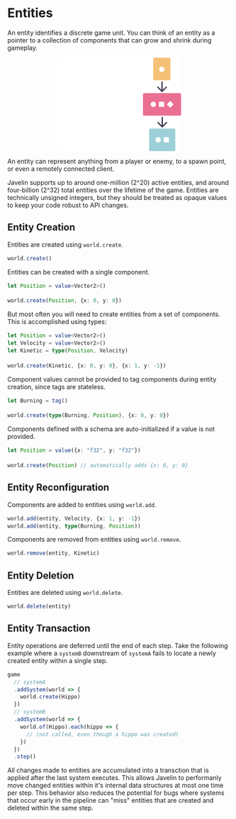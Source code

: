 # Entities



An entity identifies a discrete game unit. You can think of an entity as a pointer to a collection of components that can grow and shrink during gameplay.

<img src="./images/entity-lifecycle.png" style="display: block; margin-left: auto; margin-right: auto;">

An entity can represent anything from a player or enemy, to a spawn point, or even a remotely connected client.

Javelin supports up to around one-million (2^20) active entities, and around four-billion (2^32) total entities over the lifetime of the game. Entities are technically unsigned integers, but they should be treated as opaque values to keep your code robust to API changes.

## Entity Creation

Entities are created using `world.create`.

```ts
world.create()
```

Entities can be created with a single component.

```ts
let Position = value<Vector2>()

world.create(Position, {x: 0, y: 0})
```


But most often you will need to create entities from a set of components. This is accomplished using types:

```ts
let Position = value<Vector2>()
let Velocity = value<Vector2>()
let Kinetic = type(Position, Velocity)

world.create(Kinetic, {x: 0, y: 0}, {x: 1, y: -1})
```

Component values cannot be provided to tag components during entity creation, since tags are stateless.

```ts
let Burning = tag()

world.create(type(Burning, Position), {x: 0, y: 0})
```

Components defined with a schema are auto-initialized if a value is not provided.

```ts
let Position = value({x: "f32", y: "f32"})

world.create(Position) // automatically adds {x: 0, y: 0}
```

## Entity Reconfiguration

Components are added to entities using `world.add`.

```ts
world.add(entity, Velocity, {x: 1, y: -1})
world.add(entity, type(Burning, Position))
```

Components are removed from entities using `world.remove`.

```ts
world.remove(entity, Kinetic)
```

## Entity Deletion

Entities are deleted using `world.delete`.

```ts
world.delete(entity)
```

## Entity Transaction

Entity operations are deferred until the end of each step. Take the following example where a `systemB` downstream of `systemA` fails to locate a newly created entity within a single step.

```ts
game
  // systemA
  .addSystem(world => {
    world.create(Hippo)
  })
  // systemB
  .addSystem(world => {
    world.of(Hippo).each(hippo => {
      // (not called, even though a hippo was created)
    })
  })
  .step()
```

All changes made to entities are accumulated into a transction that is applied after the last system executes. This allows Javelin to performanly move changed entities within it's internal data structures at most one time per step. This behavior also reduces the potential for bugs where systems that occur early in the pipeline can "miss" entities that are created and deleted within the same step.
